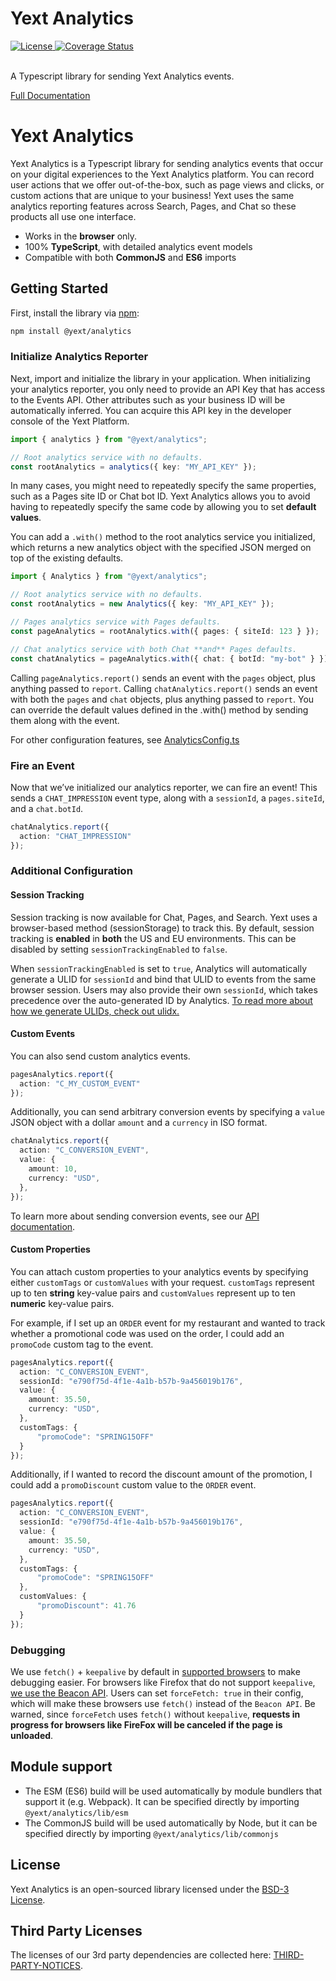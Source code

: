# Yext Analytics

<div>
  <a href="./LICENSE">
    <img src="https://img.shields.io/badge/License-BSD%203--Clause-blue.svg" alt="License"/>
  </a>
  <a href='https://coveralls.io/github/yext/analytics?branch=main'>
    <img src='https://coveralls.io/repos/github/yext/analytics/badge.svg?branch=main' alt='Coverage Status' />
  </a>
</div>
<br>

A Typescript library for sending Yext Analytics events.

[Full Documentation](./docs/analytics.md)

# Yext Analytics
Yext Analytics is a Typescript library for sending analytics events that occur on your digital experiences to the Yext Analytics platform. You can record user actions that we offer out-of-the-box, such as page views and clicks, or custom actions that are unique to your business! Yext uses the same analytics reporting features across Search, Pages, and Chat so these products all use one interface. 

- Works in the **browser** only. 
- 100% **TypeScript**, with detailed analytics event models
- Compatible with both **CommonJS** and **ES6** imports

## Getting Started

First, install the library via [npm](https://www.npmjs.com/get-npm):

```bash
npm install @yext/analytics
```
### Initialize Analytics Reporter

Next, import and initialize the library in your application. When initializing your analytics reporter, you only need to provide an API Key that has access to the Events API. Other attributes such as your business ID will be automatically inferred. You can acquire this API key in the developer console of the Yext Platform.
```ts
import { analytics } from "@yext/analytics";

// Root analytics service with no defaults.
const rootAnalytics = analytics({ key: "MY_API_KEY" }); 
```
In many cases, you might need to repeatedly specify the same properties, such as a Pages site ID or Chat bot ID. Yext Analytics allows you to avoid having to repeatedly specify the same code by allowing you to set **default values**.

You can add a `.with()` method to the root analytics service you initialized, which returns a new analytics object with the specified JSON merged on top of the existing defaults.
```ts
import { Analytics } from "@yext/analytics";

// Root analytics service with no defaults.
const rootAnalytics = new Analytics({ key: "MY_API_KEY" }); 

// Pages analytics service with Pages defaults.
const pageAnalytics = rootAnalytics.with({ pages: { siteId: 123 } }); 

// Chat analytics service with both Chat **and** Pages defaults.
const chatAnalytics = pageAnalytics.with({ chat: { botId: "my-bot" } }); 
```
Calling `pageAnalytics.report()` sends an event with the `pages` object, plus anything passed to `report`. Calling `chatAnalytics.report()` sends an event with both the `pages` and `chat` objects, plus anything passed to `report`. You can override the default values defined in the .with() method by sending them along with the event.

For other configuration features, see [AnalyticsConfig.ts](/docs/analytics.analyticsconfig.md)
### Fire an Event
Now that we’ve initialized our analytics reporter, we can fire an event! This sends a `CHAT_IMPRESSION` event type, along with a `sessionId`, a `pages.siteId`, and a `chat.botId`. 
```ts
chatAnalytics.report({
  action: "CHAT_IMPRESSION"
});
```
### Additional Configuration 
#### Session Tracking
Session tracking is now available for Chat, Pages, and Search. Yext uses a browser-based method (sessionStorage) to track this. By default, session tracking is **enabled** in **both** the US and EU environments. This can be disabled by setting `sessionTrackingEnabled` to `false`.

When `sessionTrackingEnabled` is set to `true`, Analytics will automatically generate a ULID for `sessionId` and bind that ULID to events from the same browser session. Users may also provide their own `sessionId`, which takes precedence over the auto-generated ID by Analytics. [To read more about how we generate ULIDs, check out ulidx.](https://github.com/perry-mitchell/ulidx)

#### Custom Events
You can also send custom analytics events.
```ts
pagesAnalytics.report({
  action: "C_MY_CUSTOM_EVENT"
});
```
Additionally, you can send arbitrary conversion events by specifying a `value` JSON object with a dollar `amount` and a `currency` in ISO format. 
```ts
chatAnalytics.report({
  action: "C_CONVERSION_EVENT",
  value: {
    amount: 10,
    currency: "USD",
  },
});
```
To learn more about sending conversion events, see our [API documentation](https://hitchhikers.yext.com/docs/eventsapis/events/events#operation/sendEvents).

#### Custom Properties
You can attach custom properties to your analytics events by specifying either `customTags` or `customValues` with your request. `customTags` represent up to ten **string** key-value pairs and `customValues` represent up to ten **numeric** key-value pairs.

For example, if I set up an `ORDER` event for my restaurant and wanted to track whether a promotional code was used on the order, I could add an `promoCode` custom tag to the event.
```ts
pagesAnalytics.report({
  action: "C_CONVERSION_EVENT",
  sessionId: "e790f75d-4f1e-4a1b-b57b-9a456019b176",
  value: {
    amount: 35.50,
    currency: "USD",
  },
  customTags: {
      "promoCode": "SPRING15OFF"
  }
});
```
Additionally, if I wanted to record the discount amount of the promotion, I could add a `promoDiscount` custom value to the `ORDER` event.
```ts
pagesAnalytics.report({
  action: "C_CONVERSION_EVENT",
  sessionId: "e790f75d-4f1e-4a1b-b57b-9a456019b176",
  value: {
    amount: 35.50,
    currency: "USD",
  },
  customTags: {
      "promoCode": "SPRING15OFF"
  },
  customValues: {
      "promoDiscount": 41.76
  }
});
```
### Debugging
We use `fetch()` + `keepalive` by default in [supported browsers](https://developer.mozilla.org/en-US/docs/Web/API/fetch) to make debugging easier. For browsers like Firefox that do not support `keepalive`, [we use the Beacon API](https://developer.mozilla.org/en-US/docs/Web/API/Beacon_API). Users can set `forceFetch: true` in their config, which will make these browsers use `fetch()` instead of the `Beacon API`. Be warned, since `forceFetch` uses `fetch()` without `keepalive`, **requests in progress for browsers like FireFox will be canceled if the page is unloaded**.
 
## Module support
- The ESM (ES6) build will be used automatically by module bundlers that support it (e.g. Webpack). It can be specified directly by importing `@yext/analytics/lib/esm`
- The CommonJS build will be used automatically by Node, but it can be specified directly by importing `@yext/analytics/lib/commonjs`

## License

Yext Analytics is an open-sourced library licensed under the [BSD-3 License](./LICENSE).

## Third Party Licenses

The licenses of our 3rd party dependencies are collected here: [THIRD-PARTY-NOTICES](./THIRD-PARTY-NOTICES).